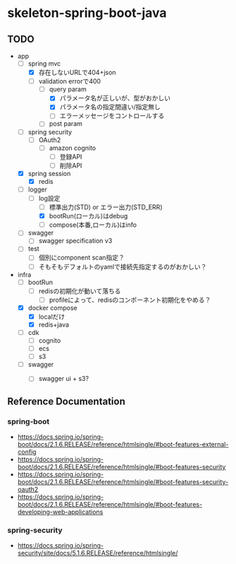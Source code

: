 # skeleton-spring-boot-java

## TODO
- app
  - [ ] spring mvc
    - [x] 存在しないURLで404+json
    - [ ] validation errorで400
      - [ ] query param
        - [x] パラメータ名が正しいが、型がおかしい
        - [x] パラメータ名の指定間違い/指定無し
        - [ ] エラーメッセージをコントロールする
      - [ ] post param
  - [ ] spring security
    - [ ] OAuth2
      - [ ] amazon cognito
        - [ ] 登録API
        - [ ] 削除API
  - [x] spring session
    - [x] redis
  - [ ] logger
    - [ ] log設定
      - [ ] 標準出力(STD) or エラー出力(STD_ERR)
      - [x] bootRun(ローカル)はdebug
      - [ ] compose(本番,ローカル)はinfo
  - [ ] swagger
    - [ ] swagger specification v3
  - [ ] test
    - [ ] 個別にcomponent scan指定？
    - [ ] そもそもデフォルトのyamlで接続先指定するのがおかしい？
- infra
  - [ ] bootRun
    - [ ] redisの初期化が動いて落ちる
      - [ ] profileによって、redisのコンポーネント初期化をやめる？
  - [x] docker compose
    - [x] localだけ
    - [x] redis+java
  - [ ] cdk
    - [ ] cognito
    - [ ] ecs
    - [ ] s3
  - [ ] swagger
    - [ ] swagger ui + s3?


## Reference Documentation
### spring-boot
- https://docs.spring.io/spring-boot/docs/2.1.6.RELEASE/reference/htmlsingle/#boot-features-external-config
- https://docs.spring.io/spring-boot/docs/2.1.6.RELEASE/reference/htmlsingle/#boot-features-security
- https://docs.spring.io/spring-boot/docs/2.1.6.RELEASE/reference/htmlsingle/#boot-features-security-oauth2
- https://docs.spring.io/spring-boot/docs/2.1.6.RELEASE/reference/htmlsingle/#boot-features-developing-web-applications

### spring-security
- https://docs.spring.io/spring-security/site/docs/5.1.6.RELEASE/reference/htmlsingle/
